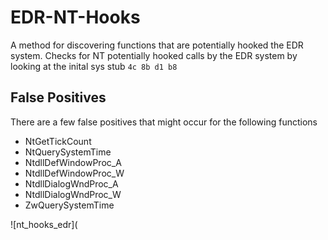 # EDR-NT-Hooks
A method for discovering functions that are potentially hooked the EDR system.
Checks for NT potentially hooked calls by the EDR system by looking at the inital sys stub
``` 4c 8b d1 b8 ```

## False Positives
There are a few false positives that might occur for the following functions
- NtGetTickCount
- NtQuerySystemTime
- NtdllDefWindowProc_A
- NtdllDefWindowProc_W
- NtdllDialogWndProc_A
- NtdllDialogWndProc_W
- ZwQuerySystemTime


![nt_hooks_edr](
